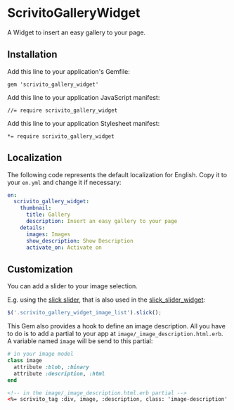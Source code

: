 # ScrivitoGalleryWidget

A Widget to insert an easy gallery to your page.

## Installation

Add this line to your application's Gemfile:

    gem 'scrivito_gallery_widget'

Add this line to your application JavaScript manifest:

    //= require scrivito_gallery_widget

Add this line to your application Stylesheet manifest:

    *= require scrivito_gallery_widget


## Localization

The following code represents the default localization for English. Copy it to your `en.yml` and change it if necessary:

```yaml
en:
  scrivito_gallery_widget:
    thumbnail:
      title: Gallery
      description: Insert an easy gallery to your page
    details:
      images: Images
      show_description: Show Description
      activate_on: Activate on
```

## Customization

You can add a slider to your image selection.

E.g. using the [slick slider](http://kenwheeler.github.io/slick), that is also used in the [slick\_slider\_widget](https://github.com/scrivito/scrivito_slick_slider_widget):

```js
$('.scrivito_gallery_widget_image_list').slick();
```

This Gem also provides a hook to define an image description. All you have to do is to add a partial to your app at `image/_image_description.html.erb`. A variable named `image` will be send to this partial:

```ruby
# in your image model
class image
  attribute :blob, :binary
  attribute :description, :html
end
```

```html
<!-- in the image/_image_description.html.erb partial -->
<%= scrivito_tag :div, image, :description, class: 'image-description' %>
```

